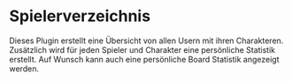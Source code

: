 # Spielerverzeichnis
Dieses Plugin erstellt eine Übersicht von allen Usern mit ihren Charakteren. Zusätzlich wird für jeden Spieler und Charakter eine persönliche Statistik erstellt. Auf Wunsch kann auch eine persönliche Board Statistik angezeigt werden.

